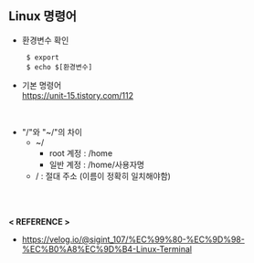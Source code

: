 ## Linux 명령어


- 환경변수 확인   
  ```
   $ export
   $ echo $[환경변수]
  ```

- 기본 명령어   
  https://unit-15.tistory.com/112   
<br>

- "/"와 "~/"의 차이
  - ~/
    - root 계정 : /home
    - 일반 계정 : /home/사용자명
  - / : 절대 주소 (이름이 정확히 일치해야함)   


<br><br>

**< REFERENCE >**
- https://velog.io/@sigint_107/%EC%99%80-%EC%9D%98-%EC%B0%A8%EC%9D%B4-Linux-Terminal
